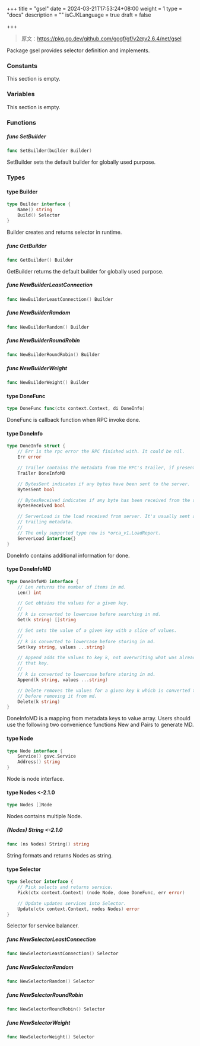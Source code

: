 +++
title = "gsel"
date = 2024-03-21T17:53:24+08:00
weight = 1
type = "docs"
description = ""
isCJKLanguage = true
draft = false

+++

> 原文：https://pkg.go.dev/github.com/gogf/gf/v2@v2.6.4/net/gsel

Package gsel provides selector definition and implements.

### Constants 

This section is empty.

### Variables 

This section is empty.

### Functions 

##### func SetBuilder 

``` go
func SetBuilder(builder Builder)
```

SetBuilder sets the default builder for globally used purpose.

### Types 

#### type Builder 

``` go
type Builder interface {
	Name() string
	Build() Selector
}
```

Builder creates and returns selector in runtime.

##### func GetBuilder 

``` go
func GetBuilder() Builder
```

GetBuilder returns the default builder for globally used purpose.

##### func NewBuilderLeastConnection 

``` go
func NewBuilderLeastConnection() Builder
```

##### func NewBuilderRandom 

``` go
func NewBuilderRandom() Builder
```

##### func NewBuilderRoundRobin 

``` go
func NewBuilderRoundRobin() Builder
```

##### func NewBuilderWeight 

``` go
func NewBuilderWeight() Builder
```

#### type DoneFunc 

``` go
type DoneFunc func(ctx context.Context, di DoneInfo)
```

DoneFunc is callback function when RPC invoke done.

#### type DoneInfo 

``` go
type DoneInfo struct {
	// Err is the rpc error the RPC finished with. It could be nil.
	Err error

	// Trailer contains the metadata from the RPC's trailer, if present.
	Trailer DoneInfoMD

	// BytesSent indicates if any bytes have been sent to the server.
	BytesSent bool

	// BytesReceived indicates if any byte has been received from the server.
	BytesReceived bool

	// ServerLoad is the load received from server. It's usually sent as part of
	// trailing metadata.
	//
	// The only supported type now is *orca_v1.LoadReport.
	ServerLoad interface{}
}
```

DoneInfo contains additional information for done.

#### type DoneInfoMD 

``` go
type DoneInfoMD interface {
	// Len returns the number of items in md.
	Len() int

	// Get obtains the values for a given key.
	//
	// k is converted to lowercase before searching in md.
	Get(k string) []string

	// Set sets the value of a given key with a slice of values.
	//
	// k is converted to lowercase before storing in md.
	Set(key string, values ...string)

	// Append adds the values to key k, not overwriting what was already stored at
	// that key.
	//
	// k is converted to lowercase before storing in md.
	Append(k string, values ...string)

	// Delete removes the values for a given key k which is converted to lowercase
	// before removing it from md.
	Delete(k string)
}
```

DoneInfoMD is a mapping from metadata keys to value array. Users should use the following two convenience functions New and Pairs to generate MD.

#### type Node 

``` go
type Node interface {
	Service() gsvc.Service
	Address() string
}
```

Node is node interface.

#### type Nodes <-2.1.0

``` go
type Nodes []Node
```

Nodes contains multiple Node.

##### (Nodes) String <-2.1.0

``` go
func (ns Nodes) String() string
```

String formats and returns Nodes as string.

#### type Selector 

``` go
type Selector interface {
	// Pick selects and returns service.
	Pick(ctx context.Context) (node Node, done DoneFunc, err error)

	// Update updates services into Selector.
	Update(ctx context.Context, nodes Nodes) error
}
```

Selector for service balancer.

##### func NewSelectorLeastConnection 

``` go
func NewSelectorLeastConnection() Selector
```

##### func NewSelectorRandom 

``` go
func NewSelectorRandom() Selector
```

##### func NewSelectorRoundRobin 

``` go
func NewSelectorRoundRobin() Selector
```

##### func NewSelectorWeight 

``` go
func NewSelectorWeight() Selector
```